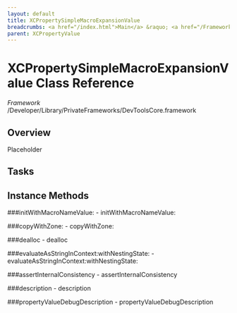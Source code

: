 ```yaml
---
layout: default
title: XCPropertySimpleMacroExpansionValue
breadcrumbs: <a href="/index.html">Main</a> &raquo; <a href="/Frameworks.html">Framework</a> &raquo; <a href="/Frameworks/DevToolsCore.html">DevToolsCore</a> &raquo; XCPropertySimpleMacroExpansionValue
parent: XCPropertyValue 
---
```

# XCPropertySimpleMacroExpansionValue Class Reference

*Framework* /Developer/Library/PrivateFrameworks/DevToolsCore.framework

## Overview

Placeholder

## Tasks

## Instance Methods

<a name="-initWithMacroNameValue:"></a>
###initWithMacroNameValue:
    - initWithMacroNameValue:

<a name="-copyWithZone:"></a>
###copyWithZone:
    - copyWithZone:

<a name="-dealloc"></a>
###dealloc
    - dealloc

<a name="-evaluateAsStringInContext:withNestingState:"></a>
###evaluateAsStringInContext:withNestingState:
    - evaluateAsStringInContext:withNestingState:

<a name="-assertInternalConsistency"></a>
###assertInternalConsistency
    - assertInternalConsistency

<a name="-description"></a>
###description
    - description

<a name="-propertyValueDebugDescription"></a>
###propertyValueDebugDescription
    - propertyValueDebugDescription

